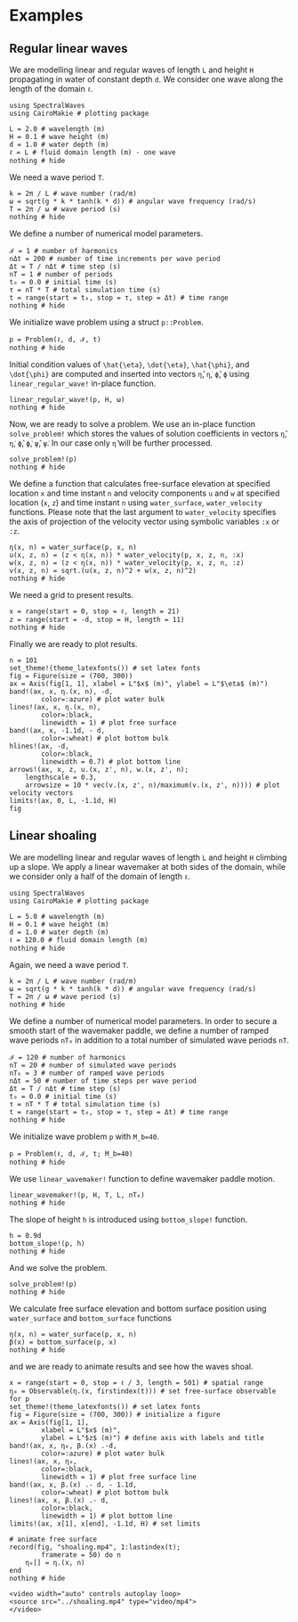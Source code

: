 # Examples

## Regular linear waves

We are modelling linear and regular waves of length `L` and height `H` propagating in water of constant depth `d`. We consider one wave along the length of the domain `ℓ`. 

```@example 1
using SpectralWaves
using CairoMakie # plotting package

L = 2.0 # wavelength (m)
H = 0.1 # wave height (m)
d = 1.0 # water depth (m)
ℓ = L # fluid domain length (m) - one wave
nothing # hide
```

We need a wave period `T`.

```@example 1
k = 2π / L # wave number (rad/m)
ω = sqrt(g * k * tanh(k * d)) # angular wave frequency (rad/s)
T = 2π / ω # wave period (s)
nothing # hide
```

We define a number of numerical model parameters.

```@example 1
ℐ = 1 # number of harmonics
nΔt = 200 # number of time increments per wave period
Δt = T / nΔt # time step (s)
nT = 1 # number of periods
t₀ = 0.0 # initial time (s)
τ = nT * T # total simulation time (s)
t = range(start = t₀, stop = τ, step = Δt) # time range
nothing # hide
```

We initialize wave problem using a struct `p::Problem`.

```@example 1
p = Problem(ℓ, d, ℐ, t)
nothing # hide
```

Initial condition values of ``\hat{\eta}``, ``\dot{\eta}``, ``\hat{\phi}``, and ``\dot{\phi}`` are computed and inserted into vectors `η̂`, `η̇`, `ϕ̂`, `ϕ̇` using `linear_regular_wave!` in-place function.

```@example 1
linear_regular_wave!(p, H, ω)
nothing # hide
```

Now, we are ready to solve a problem. We use an in-place function `solve_problem!` which stores the values of solution coefficients in vectors `η̂`, `η̇`, `ϕ̂`, `ϕ̇`, `ψ̂`, `ψ̇`. In our case only `η̂` will be further processed.

```@example 1
solve_problem!(p)
nothing # hide
```

We define a function that calculates free-surface elevation at specified location `x` and time instant `n` and velocity components `u` and `w` at specified location (`x`, `z`) and time instant `n` using `water_surface`, `water_velocity` functions. Please note that the last argument to `water_velocity` specifies the axis of projection of the velocity vector using symbolic variables `:x` or  `:z`.

```@example 1
η(x, n) = water_surface(p, x, n)
u(x, z, n) = (z < η(x, n)) * water_velocity(p, x, z, n, :x)
w(x, z, n) = (z < η(x, n)) * water_velocity(p, x, z, n, :z)
v(x, z, n) = sqrt.(u(x, z, n)^2 + w(x, z, n)^2)
nothing # hide
```

We need a grid to present results.

```@example 1
x = range(start = 0, stop = ℓ, length = 21)
z = range(start = -d, stop = H, length = 11)
nothing # hide
```

Finally we are ready to plot results.

```@example 1
n = 101
set_theme!(theme_latexfonts()) # set latex fonts
fig = Figure(size = (700, 300)) 
ax = Axis(fig[1, 1], xlabel = L"$x$ (m)", ylabel = L"$\eta$ (m)")
band!(ax, x, η.(x, n), -d, 
        color=:azure) # plot water bulk
lines!(ax, x, η.(x, n), 
        color=:black, 
        linewidth = 1) # plot free surface
band!(ax, x, -1.1d, - d, 
        color=:wheat) # plot bottom bulk
hlines!(ax, -d, 
        color=:black, 
        linewidth = 0.7) # plot bottom line
arrows!(ax, x, z, u.(x, z', n), w.(x, z', n); 
    lengthscale = 0.3,
    arrowsize = 10 * vec(v.(x, z', n)/maximum(v.(x, z', n)))) # plot velocity vectors
limits!(ax, 0, L, -1.1d, H)
fig
```

## Linear shoaling 

We are modelling linear and regular waves of length `L` and height `H` climbing up a slope. We apply a linear wavemaker at both sides of the domain, while we consider only a half of the domain of length `ℓ`.

```@example 2
using SpectralWaves
using CairoMakie # plotting package

L = 5.0 # wavelength (m)
H = 0.1 # wave height (m)
d = 1.0 # water depth (m)
ℓ = 120.0 # fluid domain length (m)
nothing # hide
```

Again, we need a wave period `T`.

```@example 2
k = 2π / L # wave number (rad/m)
ω = sqrt(g * k * tanh(k * d)) # angular wave frequency (rad/s)
T = 2π / ω # wave period (s)
nothing # hide
```

We define a number of numerical model parameters. In order to secure a smooth start of the wavemaker paddle, we define a number of ramped wave periods `nT₀` in addition to a total number of simulated wave periods `nT`.

```@example 2
ℐ = 120 # number of harmonics
nT = 20 # number of simulated wave periods
nT₀ = 3 # number of ramped wave periods
nΔt = 50 # number of time steps per wave period
Δt = T / nΔt # time step (s)
t₀ = 0.0 # initial time (s)
τ = nT * T # total simulation time (s)
t = range(start = t₀, stop = τ, step = Δt) # time range
nothing # hide
```

We initialize wave problem `p` with `M_b=40`.

```@example 2
p = Problem(ℓ, d, ℐ, t; M_b=40)
nothing # hide
```

We use `linear_wavemaker!` function to define wavemaker paddle motion.

```@example 2
linear_wavemaker!(p, H, T, L, nT₀)
nothing # hide
```

The slope of height `h` is introduced using `bottom_slope!` function.

```@example 2
h = 0.9d
bottom_slope!(p, h)
nothing # hide
```

And we solve the problem.

```@example 2
solve_problem!(p)
nothing # hide
```

We calculate free surface elevation and bottom surface position using `water_surface` and `bottom_surface` functions

```@example 2
η(x, n) = water_surface(p, x, n)
β(x) = bottom_surface(p, x)
nothing # hide
```

and we are ready to animate results and see how the waves shoal.


```@example 2
x = range(start = 0, stop = ℓ / 3, length = 501) # spatial range
η₀ = Observable(η.(x, firstindex(t))) # set free-surface observable for p
set_theme!(theme_latexfonts()) # set latex fonts
fig = Figure(size = (700, 300)) # initialize a figure
ax = Axis(fig[1, 1], 
        xlabel = L"$x$ (m)", 
        ylabel = L"$z$ (m)") # define axis with labels and title
band!(ax, x, η₀, β.(x) .-d, 
        color=:azure) # plot water bulk
lines!(ax, x, η₀, 
        color=:black, 
        linewidth = 1) # plot free surface line
band!(ax, x, β.(x) .- d, - 1.1d, 
        color=:wheat) # plot bottom bulk
lines!(ax, x, β.(x) .- d, 
        color=:black, 
        linewidth = 1) # plot bottom line
limits!(ax, x[1], x[end], -1.1d, H) # set limits

# animate free surface
record(fig, "shoaling.mp4", 1:lastindex(t);
        framerate = 50) do n
    η₀[] = η.(x, n)
end
nothing # hide
```

```@raw html
<video width="auto" controls autoplay loop>
<source src="../shoaling.mp4" type="video/mp4">
</video>
```